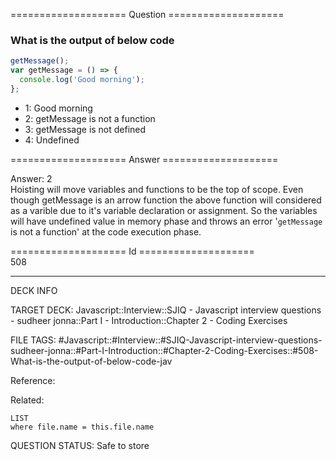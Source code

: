 ==================== Question ====================  

### What is the output of below code

```javascript
getMessage();
var getMessage = () => {
  console.log('Good morning');
};
```

- 1: Good morning
- 2: getMessage is not a function
- 3: getMessage is not defined
- 4: Undefined  

==================== Answer ====================  

Answer: 2  
Hoisting will move variables and functions to be the top of scope. Even though
getMessage is an arrow function the above function will considered as a varible
due to it's variable declaration or assignment. So the variables will have
undefined value in memory phase and throws an error '`getMessage` is not a
function' at the code execution phase.

==================== Id ====================  
508

---

DECK INFO

TARGET DECK: Javascript::Interview::SJIQ - Javascript interview questions - sudheer jonna::Part I - Introduction::Chapter 2 - Coding Exercises

FILE TAGS: #Javascript::#Interview::#SJIQ-Javascript-interview-questions-sudheer-jonna::#Part-I-Introduction::#Chapter-2-Coding-Exercises::#508-What-is-the-output-of-below-code-jav

Reference:

Related:

```dataview
LIST
where file.name = this.file.name
```

QUESTION STATUS: Safe to store
